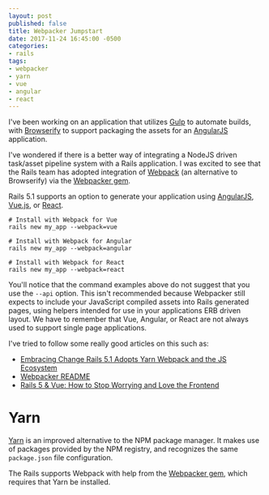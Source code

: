 ```yaml
---
layout: post
published: false
title: Webpacker Jumpstart
date: 2017-11-24 16:45:00 -0500
categories:
- rails
tags:
- webpacker
- yarn
- vue
- angular
- react
---
```


I've been working on an application that utilizes [Gulp] to automate builds,
with [Browserify] to support packaging the assets for an [AngularJS]
application.

I've wondered if there is a better way of integrating a NodeJS driven
task/asset pipeline system with a Rails application. I was excited to see that
the Rails team has adopted integration of [Webpack][Webpack] (an alternative to Browserify) via the
[Webpacker gem](https://github.com/rails/webpacker/).

Rails 5.1 supports an option to generate your application using [AngularJS](https://angularjs.org/),
[Vue.js](https://vuejs.org/), or [React](https://reactjs.org/).

``` shell
# Install with Webpack for Vue
rails new my_app --webpack=vue

# Install with Webpack for Angular
rails new my_app --webpack=angular

# Install with Webpack for React
rails new my_app --webpack=react
```

You'll notice that the command examples above do not suggest that you use the `--api` option. This isn't recommended
because Webpacker still expects to include your JavaScript compiled assets into Rails generated pages, using helpers
intended for use in your applications ERB driven layout. We have to remember that Vue, Angular, or React are not
always used to support single page applications.

I've tried to follow some really good articles on this such as:
* [Embracing Change Rails 5.1 Adopts Yarn Webpack and the JS Ecosystem][1]
* [Webpacker README][2]
* [Rails 5 &amp; Vue: How to Stop Worrying and Love the Frontend][3]

# Yarn

[Yarn] is an improved alternative to the NPM package manager. It makes use of
packages provided by the NPM registry, and recognizes the same `package.json`
file configuration.

The Rails supports Webpack with help from the [Webpacker gem], which requires
that Yarn be installed.

[Gulp]: https://gulpjs.com/
[Browserify]: http://browserify.org/
[AngularJS]: https://angularjs.org/
[Webpack]: https://webpack.js.org/concepts/
[Webpacker gem]: https://github.com/rails/webpacker/
[Yarn]: https://code.facebook.com/posts/1840075619545360
[1]: http://samuelmullen.com/articles/embracing-change-rails51-adopts-yarn-webpack-and-the-js-ecosystem/
[2]: https://github.com/rails/webpacker/tree/b160e6bb#webpacker
[3]: https://mkdev.me/en/posts/rails-5-vue-js-how-to-stop-worrying-and-love-the-frontend
